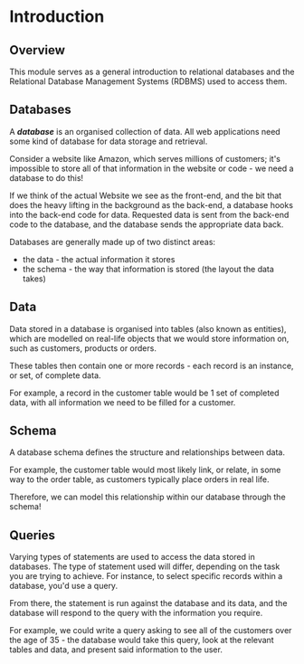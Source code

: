 # Introduction

## Overview

This module serves as a general introduction to relational databases and the Relational Database Management Systems (RDBMS) used to access them.

## Databases

A ***database*** is an organised collection of data. 
All web applications need some kind of database for data storage and retrieval.

Consider a website like Amazon, which serves millions of customers; it's impossible to store all of that information in the website or code - we need a database to do this!

If we think of the actual Website we see as the front-end, and the bit that does the heavy lifting in the background as the back-end, a database hooks into the back-end code for data. 
Requested data is sent from the back-end code to the database, and the database sends the appropriate data back.

Databases are generally made up of two distinct areas:
* the data - the actual information it stores
* the schema - the way that information is stored (the layout the data takes)

## Data

Data stored in a database is organised into tables (also known as entities), which are modelled on real-life objects that we would store information on, such as customers, products or orders.

These tables then contain one or more records - each record is an instance, or set, of complete data.

For example, a record in the customer table would be 1 set of completed data, with all information we need to be filled for a customer.

## Schema

A database schema defines the structure and relationships between data.

For example, the customer table would most likely link, or relate, in some way to the order table, as customers typically place orders in real life.

Therefore, we can model this relationship within our database through the schema!

## Queries

Varying types of statements are used to access the data stored in databases. 
The type of statement used will differ, depending on the task you are trying to achieve. For instance, to select specific records within a database, you'd use a query.

From there, the statement is run against the database and its data, and the database will respond to the query with the information you require.

For example, we could write a query asking to see all of the customers over the age of 35 - the database would take this query, look at the relevant tables and data, and present said information to the user.






